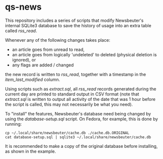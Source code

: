 qs-news
=======

This repository includes a series of scripts that modify Newsbeuter's internal SQLite3 database to save the history of usage into an extra table called _rss_read_.

Whenever any of the following changes takes place:

- an article goes from unread to read,
- an article goes from logically 'undeleted' to deleted (physical deletion is ignored), or
- any flags are added / changed

the new record is written to _rss_read_, together with a timestamp in the _item_last_modified_ column.

Using scripts such as _extract.sql_, all _rss_read_ records generated during the current day are printed to standard output in CSV format (note that _extract.sql_ is written to output all activity of the date that was 1 hour before the script is called, this may not necessarily be what you need).

To "install" the features, Newsbeuter's database need being changed by using the _database-setup.sql_ script. On Fedora, for example, this is done by running:

    cp ~/.local/share/newsbeuter/cache.db ./cache.db.ORIGINAL
    cat database-setup.sql | sqlite3 ~/.local/share/newsbeuter/cache.db

It is recommended to make a copy of the original database before installing, as shown in the example.
